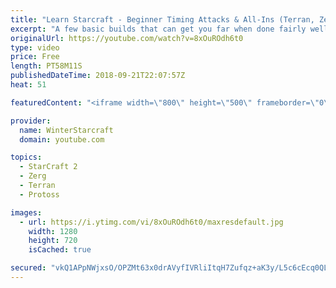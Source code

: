 ```yaml
---
title: "Learn Starcraft - Beginner Timing Attacks & All-Ins (Terran, Zerg & Protoss)"
excerpt: "A few basic builds that can get you far when done fairly well. Also important is how not to overextend and lose everything."
originalUrl: https://youtube.com/watch?v=8xOuROdh6t0
type: video
price: Free
length: PT58M11S
publishedDateTime: 2018-09-21T22:07:57Z
heat: 51

featuredContent: "<iframe width=\"800\" height=\"500\" frameborder=\"0\" src=\"https://www.youtube.com/embed/8xOuROdh6t0\" allow=\"accelerometer; autoplay; encrypted-media; gyroscope; picture-in-picture\" allowfullscreen></iframe>"

provider:
  name: WinterStarcraft
  domain: youtube.com

topics:
  - StarCraft 2
  - Zerg
  - Terran
  - Protoss

images:
  - url: https://i.ytimg.com/vi/8xOuROdh6t0/maxresdefault.jpg
    width: 1280
    height: 720
    isCached: true

secured: "vkQ1APpNWjxsO/OPZMt63x0drAVyfIVRliItqH7Zufqz+aK3y/L5c6cEcq0QLDNyXXiIQ7ZF1iU37eHFnZzLB/sPwCq0V3Zu20g6/p/dK7V2RSAIXvdLSpJPjk6u66JPI26Cizxzp/A8dP0stA+VDL08VGMcps3wEU6PwjX+kmxTxLGzEypVxrWfmXRE+ZN4fd3imupRX7SmP/ja8nBNZbEof9Mr068xw31XSSHkE+lRy7Tpl0ouJdug9ioMWqwD1e65IbJwIJTFPRQsnZz8rSe+OBtOXTDtr8YpeXdf7D4B4jjeRTGZt1a2rh7nJprIPigOvckHqCiCDMfsgQnpOQJZy3Jh7aXfAlAntEK8lphL5pDMirfkpJy0aMH1tiIDGjd4Zw+6/6veLURwKlI8xlXs1Q68/pRzfOPW2DPBBmc=;X/cybH2gXDiEMCbXJK7BUg=="
---
```


